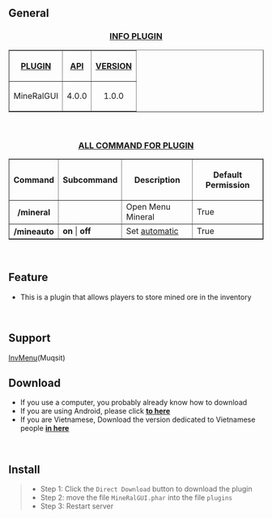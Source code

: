 ## General
<h3 align="center"><u>INFO PLUGIN</u></h3>
<table border="1" align="center">
<tr>
<th><p><u>PLUGIN</u></p></th>
<th><p><u>API</u></p></th>
<th><p><u>VERSION</u></p></th>
</tr>
<tr>
<td align="center">
<p>MineRalGUI</p>
</td>
<td align="center">
<p>4.0.0</p>
</td>
<td align="center">
<p>1.0.0</p>
</td>
</tr>
</table>
<br>
<h3 align="center"><u>ALL COMMAND FOR PLUGIN</u></h3>
<table border="1" align="center">
<tr>
<th><p>Command</p></th>
<th><p>Subcommand</p></th>
<th><p>Description</p></th>
<th><p>Default Permission</p></th>
</tr>
<tr>
<th>/mineral</th>
<td></td>
<td>Open Menu Mineral</td>
<td>True</td>
</tr>
<tr>
<th>/mineauto</th>
<td><b>on</b> | <b>off</b></td>
<td>Set <u>automatic<u></td>
<td>True</td>
</tr>
</table>
<br>

## Feature
- This is a plugin that allows players to store mined ore in the inventory

</details>
<br>

## Support
[InvMenu](https://github.com/muqsit/InvMenu)(Muqsit)
<br>

## Download
- If you use a computer, you probably already know how to download
- If you are using Android, please click <a href="https://github.com/Clickedtran/MineRalGUI-PM4/archive/refs/heads/Master.zip"><b><u>to here</b></u></a>
- If you are Vietnamese, Download the version dedicated to Vietnamese people <a href="https://github.com/Clickedtran/MineRalGUI-PM4/releases/tag/vietnamese"><b><u>in here</b></u></a>
<br>

## Install
>- Step 1: Click the `Direct Download` button to download the plugin
>- Step 2: move the file `MineRalGUI.phar` into the file `plugins`
>- Step 3: Restart server
